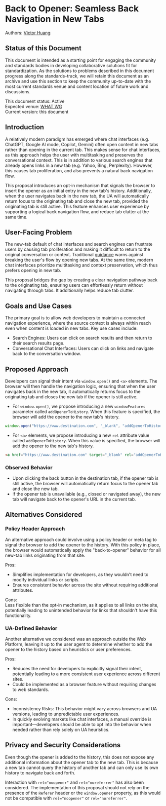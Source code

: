 # Back to Opener: Seamless Back Navigation in New Tabs

Authors: [Victor Huang](https://github.com/victorhuangwq)

## Status of this Document

This document is intended as a starting point for engaging the community and standards bodies in developing collaborative solutions fit for standardization. As the solutions to problems described in this document progress along the standards-track, we will retain this document as an archive and use this section to keep the community up-to-date with the most current standards venue and content location of future work and discussions.

This document status: Active  
Expected venue: [WHAT WG](https://whatwg.org/)  
Current version: this document

## Introduction

A relatively modern paradigm has emerged where chat interfaces (e.g. ChatGPT, Google AI mode, Copilot, Gemini) often open content in new tabs rather than opening in the current tab. This makes sense for chat interfaces, as this approach helps the user with multitasking and preserves the conversational context. This is in addition to various search engines that already opens links in a new tab (e.g. Yahoo, Bing, Perplexity). However, this causes tab proliferation, and also prevents a natural back navigation flow. 

This proposal introduces an opt‑in mechanism that signals the browser to insert the opener as an initial entry in the new tab's history. Additionally, when the user navigates back in the new tab, the UA will automatically return focus to the originating tab and close the new tab, provided the originating tab is still active. This feature enhances user experience by supporting a logical back navigation flow, and reduce tab clutter at the same time.

## User-Facing Problem

The new-tab default of chat interfaces and search engines can frustrate users by causing tab proliferation and making it difficult to return to the original conversation or context. Traditional [guidance](https://www.nngroup.com/articles/new-browser-windows-and-tabs/) warns against breaking the user's flow by opening new tabs. At the same time, modern chat interfaces prioritize multitasking and context preservation, which thus prefers opening in new tab.

This proposal bridges the gap by creating a clear navigation pathway back to the originating tab, ensuring users can effortlessly return without navigating through tabs. It additionally helps reduce tab clutter.

## Goals and Use Cases

The primary goal is to allow web developers to maintain a connected navigation experience, where the source context is always within reach even when content is loaded in new tabs. Key use cases include:

- Search Engines: Users can click on search results and then return to their search results page.
- Conversational Chat Interfaces: Users can click on links and navigate back to the conversation window.

## Proposed Approach

Developers can signal their intent via `window.open()` and `<a>` elements. The browser will then handle the navigation logic, ensuring that when the user navigates back in the new tab, it automatically returns focus to the originating tab and closes the new tab if the opener is still active.

- For `window.open()`, we propose introducing a new `windowFeatures` parameter called `addOpenerToHistory`. When this feature is specified, the browser will add the opener to the new tab's history.

```javascript
window.open("https://www.destination.com", "_blank", "addOpenerToHistory")
```

- For `<a>` elements, we propose introducing a new `rel` attribute value called `addOpenerToHistory`. When this value is specified, the browser will add the opener to the new tab's history.

```html
<a href="https://www.destination.com" target="_blank" rel="addOpenerToHistory">Example Destination</a>
```

### Observed Behavior

- Upon clicking the back button in the destination tab, if the opener tab is still active, the browser will automatically return focus to the opener tab and close the new tab.
- If the opener tab is unavailable (e.g., closed or navigated away), the new tab will navigate back to the opener's URL in the current tab.


## Alternatives Considered

### Policy Header Approach

An alternative approach could involve using a policy header or meta tag to signal the browser to add the opener to the history. With this policy in place, the browser would automatically apply the "back-to-opener" behavior for all new-tab links originating from that site.

Pros:

- Simplifies implementation for developers, as they wouldn't need to modify individual links or scripts.
- Ensures consistent behavior across the site without requiring additional attributes.

Cons:  
Less flexible than the opt-in mechanism, as it applies to all links on the site, potentially leading to unintended behavior for links that shouldn't have this functionality.

### UA-Defined Behavior

Another alternative we considered was an approach outside the Web Platform, leaving it up to the user agent to determine whether to add the opener to the history based on heuristics or user preferences. 

Pros:

- Reduces the need for developers to explicitly signal their intent, potentially leading to a more consistent user experience across different sites.  
- Could be implemented as a browser feature without requiring changes to web standards.

Cons:

- Inconsistency Risks: This behavior might vary across browsers and UA versions, leading to unpredictable user experiences.
- In quickly evolving markets like chat interfaces, a manual override is important—developers should be able to opt into the behavior when needed rather than rely solely on UA heuristics.

## Privacy and Security Considerations

Even though the opener is added to the history, this does not expose any additional information about the opener tab to the new tab. This is because a new tab cannot query the history of another tab and can only use its own history to navigate back and forth.

Interaction with `rel="noopener"` and `rel="noreferrer"` has also been considered. The implementation of this proposal should not rely on the presence of the `Referer` header or the `window.opener` property, as this would not be compatible with `rel="noopener"` or `rel="noreferrer"`.
